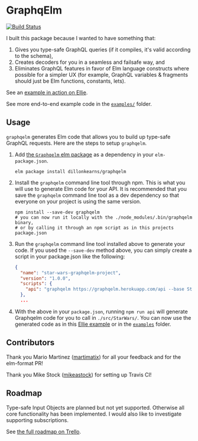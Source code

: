 # GraphqElm

[![Build Status](https://travis-ci.org/dillonkearns/graphqelm.svg?branch=master)](https://travis-ci.org/dillonkearns/graphqelm)

I built this package because I wanted to have something that:

1. Gives you type-safe GraphQL queries (if it compiles, it's valid according to the schema),
2. Creates decoders for you in a seamless and failsafe way, and
3. Eliminates GraphQL features in favor of Elm language constructs where possible for a simpler UX (for example, GraphQL variables & fragments should just be Elm functions, constants, lets).

See an [example in action on Ellie](https://rebrand.ly/graphqelm).

See more end-to-end example code in the
[`examples/`](https://github.com/dillonkearns/graphqelm/tree/master/examples)
folder.

## Usage

`graphqelm` generates Elm code that allows you to build up type-safe GraphQL requests. Here are the steps to setup `graphqelm`.

1. Add [the `Graphqelm` elm package](package.elm-lang.org/packages/dillonkearns/graphqelm/latest)
   as a dependency in your `elm-package.json`.
   ```shell
   elm package install dillonkearns/graphqelm
   ```
2. Install the `graphqelm` command line tool through npm. This is what you will use to generate Elm code for your API.
   It is recommended that you save the `graphqelm` command line tool as a dev
   dependency so that everyone on your project is using the same version.

   ```shell
   npm install --save-dev graphqelm
   # you can now run it locally with the ./node_modules/.bin/graphqelm binary,
   # or by calling it through an npm script as in this projects package.json
   ```

3. Run the `graphqelm` command line tool installed above to generate your code. If you used the `--save-dev` method above, you can simply create a script in your package.json like the following:

   ```json
   {
     "name": "star-wars-graphqelm-project",
     "version": "1.0.0",
     "scripts": {
       "api": "graphqelm https://graphqelm.herokuapp.com/api --base StarWars"
     },
     ...
   ```

4. With the above in your `package.json`, running `npm run api` will generate Graphqelm code for you to call in `./src/StarWars/`. You can now use the generated code as in this [Ellie example](https://rebrand.ly/graphqelm) or in the [`examples`](https://github.com/dillonkearns/graphqelm/tree/master/examples) folder.

## Contributors

Thank you Mario Martinez ([martimatix](https://github.com/martimatix)) for
all your feedback and for the elm-format PR!

Thank you Mike Stock ([mikeastock](https://github.com/mikeastock/)) for
setting up Travis CI!

## Roadmap

Type-safe Input Objects are planned but not yet supported. Otherwise all core
functionality has been implemented. I would also like to investigate supporting subscriptions.

See [the full roadmap on Trello](https://trello.com/b/BCIWtZeL/graphqelm).
